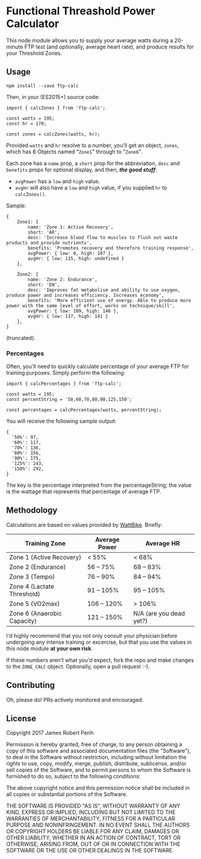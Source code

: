 # Functional Threashold Power Calculator

This node module allows you to supply your average watts during a 20-minute FTP test (and optionally, average heart rate), and produce results for your Threshold Zones.

## Usage
`npm install --save ftp-calc`

Then, in your (ES2015+) source code:

```
import { calcZones } from 'ftp-calc';

const watts = 195;
const hr = 170;

const zones = calcZones(watts, hr);
```

Provided `watts` and `hr` resolve to a number, you'll get an object, `zones`, which has 6 Objects named "`Zone1`" through to "`Zone6`".

Each zone has a `name` prop, a `short` prop for the abbreviation, `desc` and `benefits` props for optional display, and then, **_the good stuff_**:

- `avgPower` has a `low` and `high` value.
- `avgHr` will also have a `low` and `high` value, if you supplied `hr` to `calcZones()`.

Sample:

```
{
	Zone1: {
		name: 'Zone 1: Active Recovery',
		short: 'AR',
		desc: 'Increase blood flow to muscles to flush out waste products and provide nutrients',
		benefits: 'Promotes recovery and therefore training response',
		avgPower: { low: 0, high: 107 },
		avgHr: { low: 115, high: undefined }
	},

	Zone2: {
		name: 'Zone 2: Endurance',
		short: 'EN',
		desc: 'Improves fat metabolism and ability to use oxygen, produce power and increases efficiency. Increases economy',
		benefits: 'More efficient use of energy. Able to produce more power with the same level of effort, works on technique/skill',
		avgPower: { low: 109, high: 146 },
		avgHr: { low: 117, high: 141 }
	},
}
```

(truncated).

### Percentages
Often, you'll need to quickly calculate percentage of your average FTP for training purposes. Simply perform the following:

```
import { calcPercentages } from 'ftp-calc';

const watts = 195;
const percentString = '50,60,70,80,90,125,150';

const percentages = calcPercentages(watts, percentString);
```
You will receive the following sample output:
```
{
  '50%': 97,
  '60%': 117,
  '70%': 136,
  '80%': 156,
  '90%': 175,
  '125%': 243,
  '150%': 292,
}
```
The key is the percentage interpreted from the percentageString; the value is the wattage that represents that percentage of average FTP.

## Methodology
Calculations are based on values provided by [WattBike](https://support.wattbike.com/hc/en-us/articles/115001848349-Functional-Threshold-Power-FTP-Training-Zones). Briefly:

Training Zone | Average Power | Average HR
--- | --- | ---
Zone 1 (Active Recovery) | < 55% | < 68%
Zone 2 (Endurance) | 56 – 75% | 68 – 83%
Zone 3 (Tempo) | 76 – 90% | 84 – 94%
Zone 4 (Lactate Threshold) | 91 – 105% | 95 – 105%
Zone 5 (VO2max) | 106 – 120% | > 106%
Zone 6 (Anaerobic Capacity) | 121 – 150% | N/A (are you dead yet?)

I'd highly recommend that you not only consult your physician before undergoing any intense training or excercise, but that you use the values in this node module **at your own risk**.

If these numbers aren't what you'd expect, fork the repo and make changes to the `ZONE_CALC` object. Optionally, open a pull request :-).

## Contributing
Oh, please do! PRs actively monitored and encouraged.

## License
Copyright 2017 James Robert Perih

Permission is hereby granted, free of charge, to any person obtaining a copy of this software and associated documentation files (the "Software"), to deal in the Software without restriction, including without limitation the rights to use, copy, modify, merge, publish, distribute, sublicense, and/or sell copies of the Software, and to permit persons to whom the Software is furnished to do so, subject to the following conditions:

The above copyright notice and this permission notice shall be included in all copies or substantial portions of the Software.

THE SOFTWARE IS PROVIDED "AS IS", WITHOUT WARRANTY OF ANY KIND, EXPRESS OR IMPLIED, INCLUDING BUT NOT LIMITED TO THE WARRANTIES OF MERCHANTABILITY, FITNESS FOR A PARTICULAR PURPOSE AND NONINFRINGEMENT. IN NO EVENT SHALL THE AUTHORS OR COPYRIGHT HOLDERS BE LIABLE FOR ANY CLAIM, DAMAGES OR OTHER LIABILITY, WHETHER IN AN ACTION OF CONTRACT, TORT OR OTHERWISE, ARISING FROM, OUT OF OR IN CONNECTION WITH THE SOFTWARE OR THE USE OR OTHER DEALINGS IN THE SOFTWARE.

